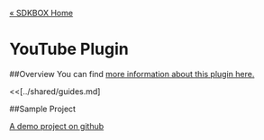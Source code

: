 [&#171; SDKBOX Home](http://sdkbox.com)

<h1>YouTube Plugin</h1>

##Overview
You can find [more information about this plugin here.](http://www.cocos2d-x.org/sdkbox/youtube)


<<[../shared/guides.md]


##Sample Project

[A demo project on github](https://github.com/sdkbox/sdkbox-sample-youtube)
